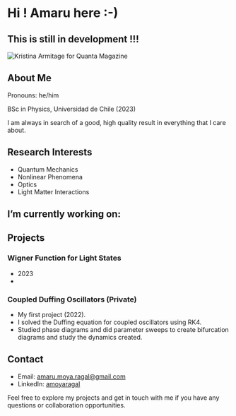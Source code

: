 # Hi ! Amaru here :-)
## This is still in development !!!
![Kristina Armitage for Quanta Magazine](https://d2r55xnwy6nx47.cloudfront.net/uploads/2022/08/Antipodal-Duality_2880x1620_Lede-scaled.jpg) <!-- Replace with an actual image URL --> 

<!--
- 🔭 I’m currently working on ...
- 🌱 I’m currently learning ...
- 👯 I’m looking to collaborate on ...
- 🤔 I’m looking for help with ...
- 💬 Ask me about ...
- 📫 How to reach me: ...
- 😄 Pronouns: ...
- ⚡ Fun fact: ...
-->


## About Me
Pronouns: he/him 

BSc in Physics, Universidad de Chile (2023)

I am always in search of a good, high quality result in everything that I care about.

## Research Interests
- Quantum Mechanics
- Nonlinear Phenomena
- Optics
- Light Matter Interactions

## I’m currently working on:

## Projects

### Wigner Function for Light States
  - 2023
  - 
### Coupled Duffing Oscillators (Private)
  - My first project (2022).
  - I solved the Duffing equation for coupled oscillators using RK4.
  - Studied phase diagrams and did parameter sweeps to create bifurcation diagrams and study the dynamics created.

## Contact

- Email: amaru.moya.ragal@gmail.com
- LinkedIn: [amoyaragal](https://www.linkedin.com/in/amoyaragal/)

Feel free to explore my projects and get in touch with me if you have any questions or collaboration opportunities.
